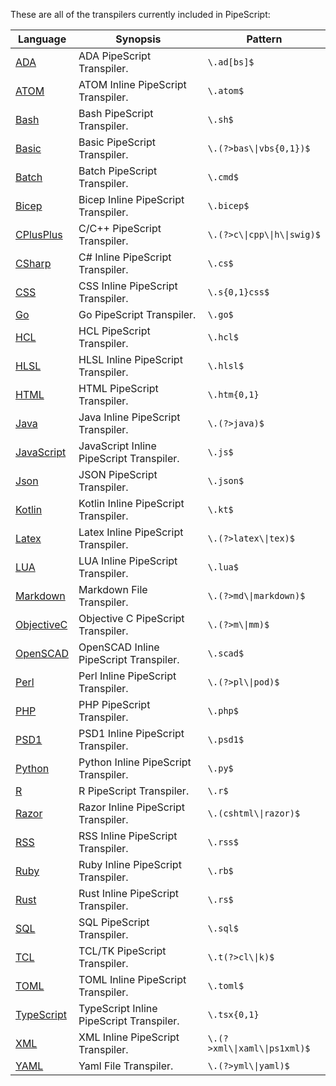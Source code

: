 These are all of the transpilers currently included in PipeScript:



|Language                                                  |Synopsis                                |Pattern                         |
|----------------------------------------------------------|----------------------------------------|--------------------------------|
|[ADA](Transpilers/Inline/Inline.ADA.psx.ps1)              |ADA PipeScript Transpiler.              |```\.ad[bs]$```                 |
|[ATOM](Transpilers/Inline/Inline.ATOM.psx.ps1)            |ATOM Inline PipeScript Transpiler.      |```\.atom$```                   |
|[Bash](Transpilers/Inline/Inline.Bash.psx.ps1)            |Bash PipeScript Transpiler.             |```\.sh$```                     |
|[Basic](Transpilers/Inline/Inline.Basic.psx.ps1)          |Basic PipeScript Transpiler.            |```\.(?>bas\\|vbs{0,1})$```     |
|[Batch](Transpilers/Inline/Inline.Batch.psx.ps1)          |Batch PipeScript Transpiler.            |```\.cmd$```                    |
|[Bicep](Transpilers/Inline/Inline.Bicep.psx.ps1)          |Bicep Inline PipeScript Transpiler.     |```\.bicep$```                  |
|[CPlusPlus](Transpilers/Inline/Inline.CPlusPlus.psx.ps1)  |C/C++ PipeScript Transpiler.            |```\.(?>c\\|cpp\\|h\\|swig)$``` |
|[CSharp](Transpilers/Inline/Inline.CSharp.psx.ps1)        |C# Inline PipeScript Transpiler.        |```\.cs$```                     |
|[CSS](Transpilers/Inline/Inline.CSS.psx.ps1)              |CSS Inline PipeScript Transpiler.       |```\.s{0,1}css$```              |
|[Go](Transpilers/Inline/Inline.Go.psx.ps1)                |Go PipeScript Transpiler.               |```\.go$```                     |
|[HCL](Transpilers/Inline/Inline.HCL.psx.ps1)              |HCL PipeScript Transpiler.              |```\.hcl$```                    |
|[HLSL](Transpilers/Inline/Inline.HLSL.psx.ps1)            |HLSL Inline PipeScript Transpiler.      |```\.hlsl$```                   |
|[HTML](Transpilers/Inline/Inline.HTML.psx.ps1)            |HTML PipeScript Transpiler.             |```\.htm{0,1}```                |
|[Java](Transpilers/Inline/Inline.Java.psx.ps1)            |Java Inline PipeScript Transpiler.      |```\.(?>java)$```               |
|[JavaScript](Transpilers/Inline/Inline.JavaScript.psx.ps1)|JavaScript Inline PipeScript Transpiler.|```\.js$```                     |
|[Json](Transpilers/Inline/Inline.Json.psx.ps1)            |JSON PipeScript Transpiler.             |```\.json$```                   |
|[Kotlin](Transpilers/Inline/Inline.Kotlin.psx.ps1)        |Kotlin Inline PipeScript Transpiler.    |```\.kt$```                     |
|[Latex](Transpilers/Inline/Inline.Latex.psx.ps1)          |Latex Inline PipeScript Transpiler.     |```\.(?>latex\\|tex)$```        |
|[LUA](Transpilers/Inline/Inline.LUA.psx.ps1)              |LUA Inline PipeScript Transpiler.       |```\.lua$```                    |
|[Markdown](Transpilers/Inline/Inline.Markdown.psx.ps1)    |Markdown File Transpiler.               |```\.(?>md\\|markdown)$```      |
|[ObjectiveC](Transpilers/Inline/Inline.ObjectiveC.psx.ps1)|Objective C PipeScript Transpiler.      |```\.(?>m\\|mm)$```             |
|[OpenSCAD](Transpilers/Inline/Inline.OpenSCAD.psx.ps1)    |OpenSCAD Inline PipeScript Transpiler.  |```\.scad$```                   |
|[Perl](Transpilers/Inline/Inline.Perl.psx.ps1)            |Perl Inline PipeScript Transpiler.      |```\.(?>pl\\|pod)$```           |
|[PHP](Transpilers/Inline/Inline.PHP.psx.ps1)              |PHP PipeScript Transpiler.              |```\.php$```                    |
|[PSD1](Transpilers/Inline/Inline.PSD1.psx.ps1)            |PSD1 Inline PipeScript Transpiler.      |```\.psd1$```                   |
|[Python](Transpilers/Inline/Inline.Python.psx.ps1)        |Python Inline PipeScript Transpiler.    |```\.py$```                     |
|[R](Transpilers/Inline/Inline.R.psx.ps1)                  |R PipeScript Transpiler.                |```\.r$```                      |
|[Razor](Transpilers/Inline/Inline.Razor.psx.ps1)          |Razor Inline PipeScript Transpiler.     |```\.(cshtml\\|razor)$```       |
|[RSS](Transpilers/Inline/Inline.RSS.psx.ps1)              |RSS Inline PipeScript Transpiler.       |```\.rss$```                    |
|[Ruby](Transpilers/Inline/Inline.Ruby.psx.ps1)            |Ruby Inline PipeScript Transpiler.      |```\.rb$```                     |
|[Rust](Transpilers/Inline/Inline.Rust.psx.ps1)            |Rust Inline PipeScript Transpiler.      |```\.rs$```                     |
|[SQL](Transpilers/Inline/Inline.SQL.psx.ps1)              |SQL PipeScript Transpiler.              |```\.sql$```                    |
|[TCL](Transpilers/Inline/Inline.TCL.psx.ps1)              |TCL/TK PipeScript Transpiler.           |```\.t(?>cl\\|k)$```            |
|[TOML](Transpilers/Inline/Inline.TOML.psx.ps1)            |TOML Inline PipeScript Transpiler.      |```\.toml$```                   |
|[TypeScript](Transpilers/Inline/Inline.TypeScript.psx.ps1)|TypeScript Inline PipeScript Transpiler.|```\.tsx{0,1}```                |
|[XML](Transpilers/Inline/Inline.XML.psx.ps1)              |XML Inline PipeScript Transpiler.       |```\.(?>xml\\|xaml\\|ps1xml)$```|
|[YAML](Transpilers/Inline/Inline.YAML.psx.ps1)            |Yaml File Transpiler.                   |```\.(?>yml\\|yaml)$```         |




